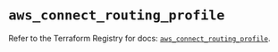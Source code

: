 # `aws_connect_routing_profile`

Refer to the Terraform Registry for docs: [`aws_connect_routing_profile`](https://registry.terraform.io/providers/hashicorp/aws/5.39.0/docs/resources/connect_routing_profile).
